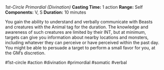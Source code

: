 *1st-Circle Primordial (Divination)*
**Casting Time:** 1 action
**Range:** Self
**Components:** V, S
**Duration:** 10 minutes

You gain the ability to understand and verbally communicate with Beasts and creatures with the Animal tag for the duration. The knowledge and awareness of such creatures are limited by their INT, but at minimum, targets can give you information about nearby locations and monsters, including whatever they can perceive or have perceived within the past day. You might be able to persuade a target to perform a small favor for you, at the GM’s discretion.

#1st-circle #action #divination #primordial #somatic #verbal
